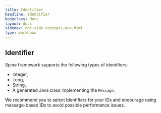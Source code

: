 ```yaml
---
title: Identifier
headline: Identifier
bodyclass: docs
layout: docs
sidenav: doc-side-concepts-nav.html
type: markdown
---
```

<h2 class="top">Identifier</h2> 

Spine framework supports the following types of identifiers:

* Integer,
* Long,
* String,
* A generated Java class implementing the `Message`.

We recommend you to select Identifiers for your IDs and encourage using message-based IDs to avoid possible performance issues. 

